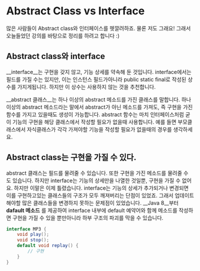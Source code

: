 # Abstract Class vs Interface
많은 사람들이 Abstract class와 인터페이스를 헷깔려하죠. 물론 저도 그래요! 
그래서 오늘들었던 강의를 바탕으로 정리를 하려고 합니다 :)

## Abstract class와 interface
__interface__는 구현을 갖지 않고, 기능 상세를 약속해 둔 것입니다.
interface에서는 필드를 가질 수는 있지만, 이는 인스턴스 필드가아니라 public static final로 작성된 상수를 가지게됩니다.
하지만 이 상수는 사용하지 않는 것을 추천합니다.

__abstract 클래스__는 하나 이상의 abstract 메소드를 가진 클래스를 말합니다.
하나 이상의 abstract 메소드라는 말에서 abstract가 아닌 메소드를 가져도, 즉 구현을 가진 함수를 가지고 있을때도 생성이 가능합니다.
abstract 함수는 마치 인터페이스처럼 굳이 기능의 구현을 해당 클래스에서 작성할 필요가 없을때 사용합니다. 
예를 들면 부모클래스에서 자식클래스가 각각 가져야할 기능을 작성할 필요가 없을때의 경우를 생각하세요.

## Abstract class는 구현을 가질 수 있다.
abstract 클래스는 필드를 물려줄 수 있습니다. 또한 구현을 가진 메소드를 물려줄 수 도 있습니다.
하지만 interface는 기능의 상세만을 나열한 것일뿐, 구현을 가질 수 없어요. 하지만 이말은 이제 틀렸습니다.
interface는 기능의 상세가 추가되거나 변경되면 이를 구현하고있는 클래스들의 구조가 모두 깨져버리는 단점이 있었죠. 그래서 업데이트 해야할 많은 클래스들을 변경하지 못하는 문제점이 있었습니다.
__Java 8__부터 __dafault 메소드__ 를 제공하여 interface 내부에 default 예약어와 함께 메소드를 작성하면 구현을 가질 수 있을 뿐만아니라 하부 구조의 파괴를 막을 수 있습니다.

``` java
interface MP3 {
    void play();
    void stop();
    default void replay() {
        // 구현
    }
}
```
